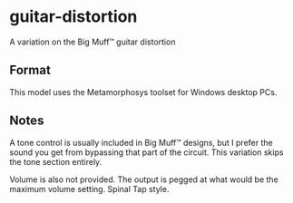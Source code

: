 # guitar-distortion
A variation on the Big Muff™ guitar distortion

## Format
This model uses the Metamorphosys toolset for Windows desktop PCs.

## Notes
A tone control is usually included in Big Muff™ designs, but I prefer the sound you get from bypassing that part of the circuit. This variation skips the tone section entirely.

Volume is also not provided. The output is pegged at what would be the maximum volume setting. Spinal Tap style.
